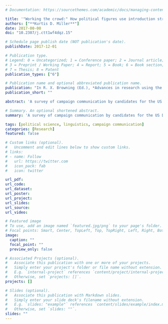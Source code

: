 ```yaml
---
# Documentation: https://sourcethemes.com/academic/docs/managing-content/

title: '"Working the crowd:" How political figures use introduction structures'
authors: ["**Kurtis D. Miller**"]
date: 2017-00-00
doi: "10.2307/j.ctt1wf4dqz.15"

# Schedule page publish date (NOT publication's date).
publishDate: 2017-12-01

# Publication type.
# Legend: 0 = Uncategorized; 1 = Conference paper; 2 = Journal article;
# 3 = Preprint / Working Paper; 4 = Report; 5 = Book; 6 = Book section;
# 7 = Thesis; 8 = Patent
publication_types: ["6"]

# Publication name and optional abbreviated publication name.
publication: "In R. X. Browning (Ed.), *Advances in research using the C-SPAN archives*"
publication_short: ""

abstract: 'A survey of campaign communication by candidates for the US Democratic party presidential nomination. Candidates interpersonal interactions while "working the crowd" at campaign events were analyzed using conversation analysis and compared with existing research on introduction sequences in everyday contexts.'

# Summary. An optional shortened abstract.
summary: 'A survey of campaign communication by candidates for the US Democratic party presidential nomination. Candidates interpersonal interactions while "working the crowd" at campaign events were analyzed using conversation analysis and compared with existing research on introduction sequences in everyday contexts.'

tags: [political science, linguistics, campaign communication]
categories: [Research]
featured: false

# Custom links (optional).
#   Uncomment and edit lines below to show custom links.
# links:
# - name: Follow
#   url: https://twitter.com
#   icon_pack: fab
#   icon: twitter

url_pdf:
url_code:
url_dataset:
url_poster:
url_project:
url_slides:
url_source:
url_video:

# Featured image
# To use, add an image named `featured.jpg/png` to your page's folder. 
# Focal points: Smart, Center, TopLeft, Top, TopRight, Left, Right, BottomLeft, Bottom, BottomRight.
image:
  caption: ""
  focal_point: ""
  preview_only: false

# Associated Projects (optional).
#   Associate this publication with one or more of your projects.
#   Simply enter your project's folder or file name without extension.
#   E.g. `internal-project` references `content/project/internal-project/index.md`.
#   Otherwise, set `projects: []`.
projects: []

# Slides (optional).
#   Associate this publication with Markdown slides.
#   Simply enter your slide deck's filename without extension.
#   E.g. `slides: "example"` references `content/slides/example/index.md`.
#   Otherwise, set `slides: ""`.
slides: ""
---
```

